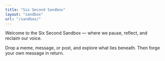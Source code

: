 ```yaml
---
title: "Six Second Sandbox"
layout: "sandbox"
url: "/sandbox/"
---
```


Welcome to the Six Second Sandbox — where we pause, reflect, and reclaim our voice.

Drop a meme, message, or post, and explore what lies beneath. Then forge your own message in return.
